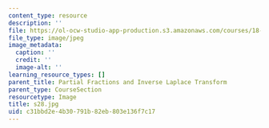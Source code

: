 ```yaml
---
content_type: resource
description: ''
file: https://ol-ocw-studio-app-production.s3.amazonaws.com/courses/18-03sc-differential-equations-fall-2011/c31bbd2e4b30791b82eb803e136f7c17_s28.jpg
file_type: image/jpeg
image_metadata:
  caption: ''
  credit: ''
  image-alt: ''
learning_resource_types: []
parent_title: Partial Fractions and Inverse Laplace Transform
parent_type: CourseSection
resourcetype: Image
title: s28.jpg
uid: c31bbd2e-4b30-791b-82eb-803e136f7c17
---
```

